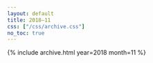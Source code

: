 ```yaml
---
layout: default
title: 2018–11
css: ["/css/archive.css"]
no_toc: true
---
```


{% include archive.html year=2018 month=11 %}
